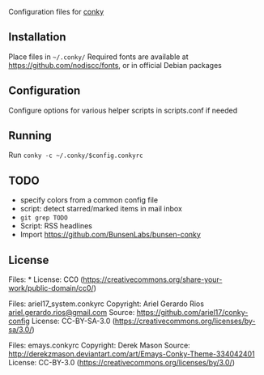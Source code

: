 Configuration files for [conky](https://github.com/brndnmtthws/conky)

## Installation

Place files in `~/.conky/`
Required fonts are available at https://github.com/nodiscc/fonts, or in official Debian packages

## Configuration

Configure options for various helper scripts in scripts.conf if needed
    
## Running

Run `conky -c ~/.conky/$config.conkyrc`

## TODO

 * specify colors from a common config file
 * script: detect starred/marked items in mail inbox
 * `git grep TODO`
 * Script: RSS headlines
 * Import https://github.com/BunsenLabs/bunsen-conky

## License

Files: *
License: CC0 (https://creativecommons.org/share-your-work/public-domain/cc0/)

Files: ariel17_system.conkyrc
Copyright: Ariel Gerardo Rios <ariel.gerardo.rios@gmail.com>
Source: https://github.com/ariel17/conky-config
License: CC-BY-SA-3.0 (https://creativecommons.org/licenses/by-sa/3.0/)

Files: emays.conkyrc
Copyright: Derek Mason
Source: http://derekzmason.deviantart.com/art/Emays-Conky-Theme-334042401
License: CC-BY-3.0 (https://creativecommons.org/licenses/by/3.0/)
